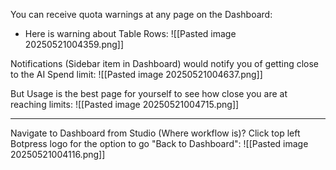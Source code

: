 You can receive quota warnings at any page on the Dashboard:
- Here is warning about Table Rows:
  ![[Pasted image 20250521004359.png]]

Notifications (Sidebar item in Dashboard) would notify you of getting close to the AI Spend limit:
![[Pasted image 20250521004637.png]]

But Usage is the best page for yourself to see how close you are at reaching limits:
![[Pasted image 20250521004715.png]]

---

Navigate to Dashboard from Studio (Where workflow is)?
Click top left Botpress logo for the option to go "Back to Dashboard":
![[Pasted image 20250521004116.png]]
